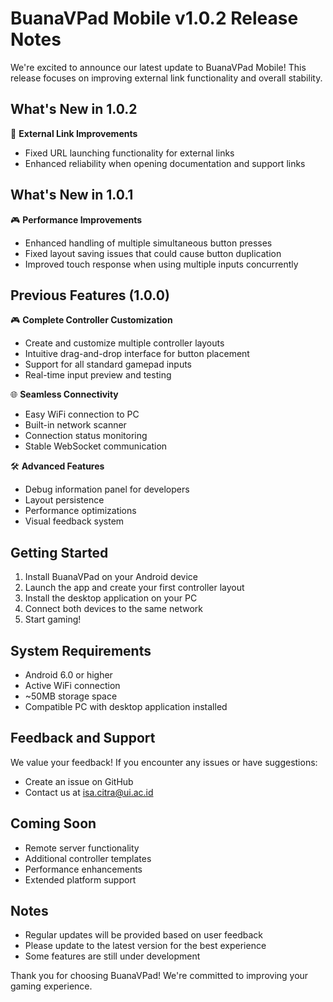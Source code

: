 # BuanaVPad Mobile v1.0.2 Release Notes

We're excited to announce our latest update to BuanaVPad Mobile! This release focuses on improving external link functionality and overall stability.

## What's New in 1.0.2

🔗 **External Link Improvements**
- Fixed URL launching functionality for external links
- Enhanced reliability when opening documentation and support links

## What's New in 1.0.1

🎮 **Performance Improvements**
- Enhanced handling of multiple simultaneous button presses
- Fixed layout saving issues that could cause button duplication
- Improved touch response when using multiple inputs concurrently

## Previous Features (1.0.0)

🎮 **Complete Controller Customization**
- Create and customize multiple controller layouts
- Intuitive drag-and-drop interface for button placement
- Support for all standard gamepad inputs
- Real-time input preview and testing

🌐 **Seamless Connectivity**
- Easy WiFi connection to PC
- Built-in network scanner
- Connection status monitoring
- Stable WebSocket communication

🛠️ **Advanced Features**
- Debug information panel for developers
- Layout persistence
- Performance optimizations
- Visual feedback system

## Getting Started

1. Install BuanaVPad on your Android device
2. Launch the app and create your first controller layout
3. Install the desktop application on your PC
4. Connect both devices to the same network
5. Start gaming!

## System Requirements

- Android 6.0 or higher
- Active WiFi connection
- ~50MB storage space
- Compatible PC with desktop application installed

## Feedback and Support

We value your feedback! If you encounter any issues or have suggestions:
- Create an issue on GitHub
- Contact us at isa.citra@ui.ac.id

## Coming Soon

- Remote server functionality
- Additional controller templates
- Performance enhancements
- Extended platform support

## Notes

- Regular updates will be provided based on user feedback
- Please update to the latest version for the best experience
- Some features are still under development

Thank you for choosing BuanaVPad! We're committed to improving your gaming experience.